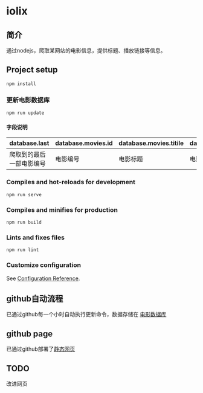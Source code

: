 # iolix

## 简介

通过nodejs，爬取某网站的电影信息，提供标题、播放链接等信息。

## Project setup
```
npm install
```

### 更新电影数据库
```
npm run update
```

#### 字段说明

| database.last            | database.movies.id | database.movies.titile | database.movies.imageurl   | database.movies.url |
| ------------------------ | ------------------ | ---------------------- | -------------------------- | ------------------- |
| 爬取到的最后一部电影编号 | 电影编号       | 电影标题           | 电影海报图片（来源：豆瓣） | 可播放的电影链接 |

### Compiles and hot-reloads for development
```
npm run serve
```

### Compiles and minifies for production
```
npm run build
```

### Lints and fixes files
```
npm run lint
```

### Customize configuration
See [Configuration Reference](https://cli.vuejs.org/config/).

## github自动流程

已通过github每一个小时自动执行更新命令，数据存储在 [电影数据库](https://raw.githubusercontent.com/typenoob/iolix/master/db.json)

## github page

已通过github部署了[静态网页](https://typenoob.github.io/iolix/)

## TODO

改进网页
